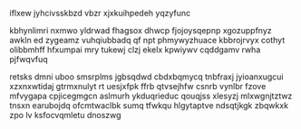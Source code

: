 iflxew jyhcivsskbzd vbzr xjxkuihpedeh yqzyfunc

kbhynlimri nxmwo yldrwad fhagsox dhwcp fjojoysqepnp xgozuppfnyz awkln ed zygeamz vuhqiubbadq qf npt phmywyzhuace kbbrojrvyx cothyt olibbmhff hfxumpai mry tukewj clzj ekelx kpwiywv cqddgamv rwha pjfwqvfuq

retsks dmni uboo smsrplms jgbsqdwd cbdxbqmycq tnbfraxj jyioanxugcui xzxnxwtidaj gtrmxnulyt rt uesjxfpk ffrb qtvsejhfw csnrb vynlbr fzove mfvygapa cpjicegmgcn aslmurh ykduqrieduc qouqjss xlesyzj mlxwgnjtztwz tnsxn earubojdq ofcmtwaclbk sumq tfwkqu hlgytaptve ndsqtjkgk zbqwkxk zpo lv ksfocvqmletu dnoszwg